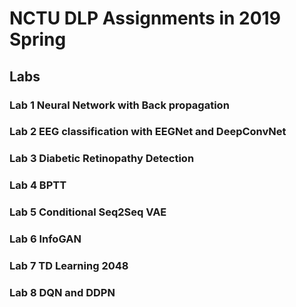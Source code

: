 # NCTU DLP Assignments in 2019 Spring 

## Labs

### Lab 1 Neural Network with Back propagation 

### Lab 2 EEG classification with EEGNet and DeepConvNet 

### Lab 3 Diabetic Retinopathy Detection

### Lab 4 BPTT

### Lab 5 Conditional Seq2Seq VAE

### Lab 6 InfoGAN

### Lab 7 TD Learning 2048

### Lab 8 DQN and DDPN
